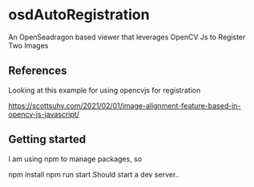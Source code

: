 # osdAutoRegistration

An OpenSeadragon based viewer that leverages OpenCV Js to Register Two Images

## References

Looking at this example for using opencvjs for registration

https://scottsuhy.com/2021/02/01/image-alignment-feature-based-in-opencv-js-javascript/


## Getting started
I am using npm to manage packages, so

   npm install
   npm run start
Should start a dev server..
